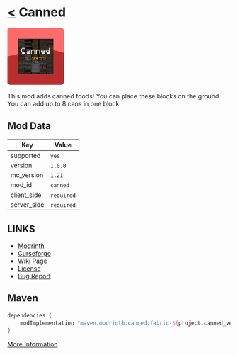 # [<](../README.md) Canned

![alt](icon.png)

This mod adds canned foods! You can place these blocks on the ground. You can add up to 8 cans in one block.

## Mod Data

| Key         | Value      |
|-------------|------------|
| supported   | `yes`      |
| version     | `1.0.0`    |
| mc_version  | `1.21`     |
| mod_id      | `canned`   |
| client_side | `required` |
| server_side | `required` |

## LINKS
- [Modrinth](https://modrinth.com/mod/canned)
- [Curseforge](https://curseforge.com/minecraft/mc-mods/canned)
- [Wiki Page](https://github.com/legopitstop/Fabric/wiki/Canned)
- [License](https://legopitstop.weebly.com/license.html)
- [Bug Report](https://github.com/legopitstop/Fabric/issues)

## Maven
```gradle
dependencies {
    modImplementation "maven.modrinth:canned:fabric-${project.canned_version}"
}
```
[More Information](https://docs.modrinth.com/docs/tutorials/maven/)
